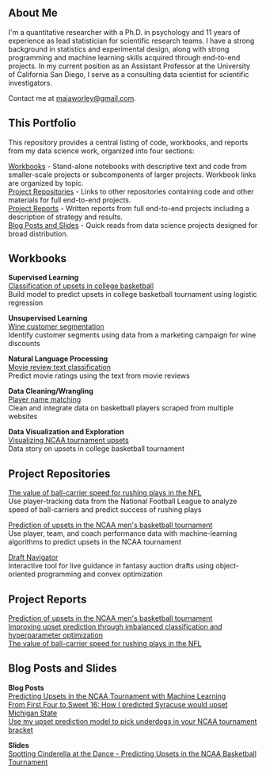 ## About Me
I'm a quantitative researcher with a Ph.D. in psychology and 11 years of experience 
as lead statistician for scientific research teams. I have a strong background 
in statistics and experimental design, along with strong programming and 
machine learning skills acquired through end-to-end projects. 
In my current position as an Assistant Professor at the University of California 
San Diego, I serve as a consulting data scientist for scientific investigators.

Contact me at majaworley@gmail.com.

## This Portfolio
This repository provides a central listing of code, workbooks, and reports from 
my data science work, organized into four sections:

[Workbooks](#workbooks) - Stand-alone notebooks with descriptive text and code 
from smaller-scale projects or subcomponents of larger projects. Workbook links 
are organized by topic.  
[Project Repositories](#major-project-repositories) - Links to other repositories 
containing code and other materials for full end-to-end projects.  
[Project Reports](#major-project-reports) - Written reports from full end-to-end 
projects including a description of strategy and results.  
[Blog Posts and Slides](#blog-posts-and-slides) - Quick reads from data science 
projects designed for broad distribution.  

## Workbooks
**Supervised Learning**  
[Classification of upsets in college basketball](notebooks/classifying_upsets.ipynb)  
Build model to predict upsets in college basketball tournament using logistic regression

**Unsupervised Learning**  
[Wine customer segmentation](notebooks/customer_clustering.ipynb)  
Identify customer segments using data from a marketing campaign for wine discounts

**Natural Language Processing**  
[Movie review text classification](notebooks/review_classification.ipynb)  
Predict movie ratings using the text from movie reviews  

**Data Cleaning/Wrangling**  
[Player name matching](notebooks/player_matching.ipynb)  
Clean and integrate data on basketball players scraped from multiple websites

**Data Visualization and Exploration**  
[Visualizing NCAA tournament upsets](notebooks/upset_visualization.ipynb)  
Data story on upsets in college basketball tournament

## Project Repositories
[The value of ball-carrier speed for rushing plays in the NFL](https://github.com/mworles/nfl_tracking)  
Use player-tracking data from the National Football League to analyze speed of ball-carriers and predict success of rushing plays

[Prediction of upsets in the NCAA men's basketball tournament](https://github.com/mworles/bracket_vision)  
Use player, team, and coach performance data with machine-learning algorithms to predict upsets in the NCAA tournament

[Draft Navigator](https://github.com/mworles/draftnav)  
Interactive tool for live guidance in fantasy auction drafts using object-oriented programming and convex optimization  

## Project Reports
[Prediction of upsets in the NCAA men's basketball tournament](reports/upset_prediction_1_report.pdf)  
[Improving upset prediction through imbalanced classification and hyperparameter optimization](reports/upset_prediction_2_report.pdf)  
[The value of ball-carrier speed for rushing plays in the NFL](reports/nfl_tracking_1.pdf)  

## Blog Posts and Slides
**Blog Posts**  
[Predicting Upsets in the NCAA Tournament with Machine Learning](https://towardsdatascience.com/predicting-upsets-in-the-ncaa-tournament-with-machine-learning-816fecf41f01?source=friends_link&sk=b3590066d81db17f861ddc76da358e13)  
[From First Four to Sweet 16: How I predicted Syracuse would upset Michigan State](https://towardsdatascience.com/from-first-four-to-sweet-16-how-i-predicted-syracuse-would-upset-michigan-state-32fc95c96fa4?source=friends_link&sk=5c8890c53c838a154288c52183af0ae3)  
[Use my upset prediction model to pick underdogs in your NCAA tournament bracket](https://towardsdatascience.com/use-my-upset-prediction-model-to-pick-underdogs-in-your-ncaa-tournament-bracket-87c4aa3935f5?source=friends_link&sk=aa4bbb08d41a35ca6e40d984945b646f)  

**Slides**  
[Spotting Cinderella at the Dance - Predicting Upsets in the NCAA Basketball Tournament](posts/upsets_deck.pdf)  
